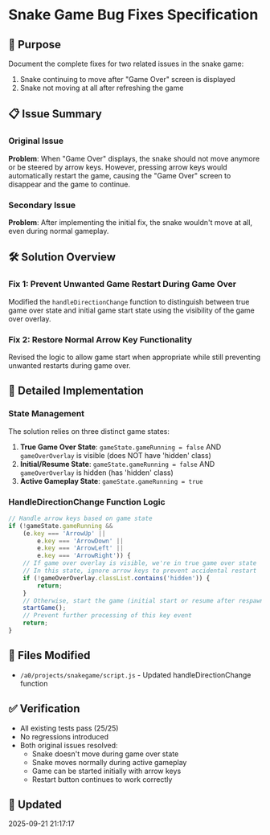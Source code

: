 # Snake Game Bug Fixes Specification

## 🎯 Purpose
Document the complete fixes for two related issues in the snake game:
1. Snake continuing to move after "Game Over" screen is displayed
2. Snake not moving at all after refreshing the game

## 📋 Issue Summary

### Original Issue
**Problem**: When "Game Over" displays, the snake should not move anymore or be steered by arrow keys. However, pressing arrow keys would automatically restart the game, causing the "Game Over" screen to disappear and the game to continue.

### Secondary Issue
**Problem**: After implementing the initial fix, the snake wouldn't move at all, even during normal gameplay.

## 🛠 Solution Overview

### Fix 1: Prevent Unwanted Game Restart During Game Over
Modified the `handleDirectionChange` function to distinguish between true game over state and initial game start state using the visibility of the game over overlay.

### Fix 2: Restore Normal Arrow Key Functionality
Revised the logic to allow game start when appropriate while still preventing unwanted restarts during game over.

## 📝 Detailed Implementation

### State Management
The solution relies on three distinct game states:
1. **True Game Over State**: `gameState.gameRunning = false` AND `gameOverOverlay` is visible (does NOT have 'hidden' class)
2. **Initial/Resume State**: `gameState.gameRunning = false` AND `gameOverOverlay` is hidden (has 'hidden' class)
3. **Active Gameplay State**: `gameState.gameRunning = true`

### HandleDirectionChange Function Logic
```javascript
// Handle arrow keys based on game state
if (!gameState.gameRunning &&
    (e.key === 'ArrowUp' ||
        e.key === 'ArrowDown' ||
        e.key === 'ArrowLeft' ||
        e.key === 'ArrowRight')) {
    // If game over overlay is visible, we're in true game over state
    // In this state, ignore arrow keys to prevent accidental restart
    if (!gameOverOverlay.classList.contains('hidden')) {
        return;
    }
    // Otherwise, start the game (initial start or resume after respawn)
    startGame();
    // Prevent further processing of this key event
    return;
}
```

## 📁 Files Modified
- `/a0/projects/snakegame/script.js` - Updated handleDirectionChange function

## ✅ Verification
- All existing tests pass (25/25)
- No regressions introduced
- Both original issues resolved:
  - Snake doesn't move during game over state
  - Snake moves normally during active gameplay
  - Game can be started initially with arrow keys
  - Restart button continues to work correctly

## 📅 Updated
2025-09-21 21:17:17
